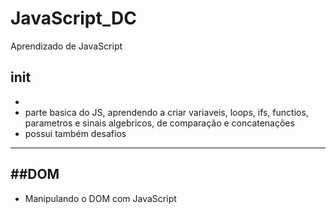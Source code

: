 # JavaScript_DC

Aprendizado de JavaScript

## init
-
- parte basica do JS, aprendendo a criar variaveis, loops, ifs, functios, parametros e sinais algebricos, de comparação e concatenações
- possui também desafios 
---
##DOM
-
- Manipulando o DOM com JavaScript
